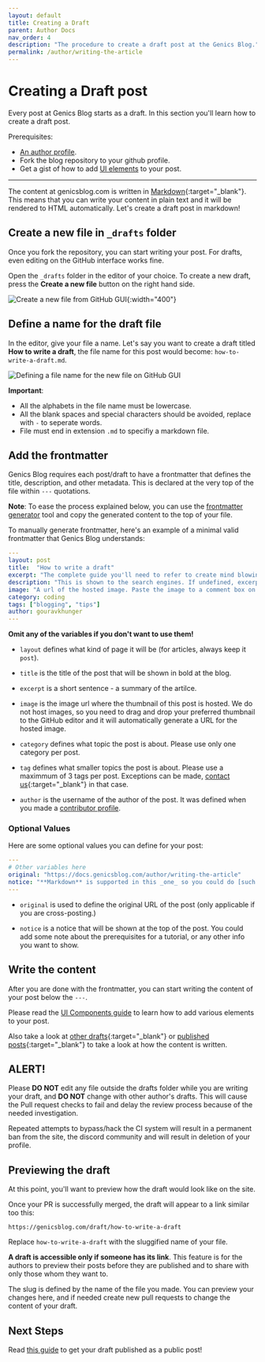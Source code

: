 ```yaml
---
layout: default
title: Creating a Draft
parent: Author Docs
nav_order: 4
description: "The procedure to create a draft post at the Genics Blog."
permalink: /author/writing-the-article
---
```


# Creating a Draft post

Every post at Genics Blog starts as a draft. In this section you'll learn how to create a draft post.

Prerequisites:
- [An author profile](/author/configure-your-profile).
- Fork the blog repository to your github profile.
- Get a gist of how to add [UI elements](/author/ui-components) to your post.

---

The content at genicsblog.com is written in [Markdown](https://en.wikipedia.org/wiki/Markdown){:target="_blank"}. This means that you can write your content in plain text and it will be rendered to HTML automatically. Let's create a draft post in markdown!

## Create a new file in `_drafts` folder

Once you fork the repository, you can start writing your post. For drafts, even editing on the GitHub interface works fine.

Open the `_drafts` folder in the editor of your choice. To create a new draft, press the **Create a new file** button on the right hand side.

![Create a new file from GitHub GUI](https://user-images.githubusercontent.com/46792249/147846679-b9c5b35b-f9e5-4cfc-9d20-e2a028df750f.png){:width="400"}

## Define a name for the draft file

In the editor, give your file a name. Let's say you want to create a draft titled **How to write a draft**, the file name for this post would become: `how-to-write-a-draft.md`.

![Defining a file name for the new file on GitHub GUI](https://user-images.githubusercontent.com/46792249/147846741-19007d50-9fb3-47f0-b52b-e8997da109e7.png)

**Important**:
- All the alphabets in the file name must be lowercase.
- All the blank spaces and special characters should be avoided, replace with `-` to seperate words.
- File must end in extension `.md` to specifiy a markdown file.

## Add the frontmatter

Genics Blog requires each post/draft to have a frontmatter that defines the title, description, and other metadata. This is declared at the very top of the file within `---` quotations.

**Note**: To ease the process explained below, you can use the [frontmatter generator](https://genicsblog.com/tool/frontmatter-generator) tool and copy the generated content to the top of your file.

To manually generate frontmatter, here's an example of a minimal valid frontmatter that Genics Blog understands:

```yml
---
layout: post
title:  "How to write a draft"
excerpt: "The complete guide you'll need to refer to create mind blowing drafts."
description: "This is shown to the search engines. If undefined, excerpt is used as the description."
image: "A url of the hosted image. Paste the image to a comment box on GitHub issues to generate a link quickly."
category: coding
tags: ["blogging", "tips"]
author: gouravkhunger
---
```

**Omit any of the variables if you don't want to use them!**

- `layout` defines what kind of page it will be (for articles, always keep it `post`).

- `title` is the title of the post that will be shown in bold at the blog.

- `excerpt` is a short sentence - a summary of the artilce.

- `image` is the image url where the thumbnail of this post is hosted. We do not host images, so you need to drag and drop your preferred thumbnail to the GitHub editor and it will automatically generate a URL for the hosted image.

- `category` defines what topic the post is about. Please use only one category per post.

- `tag` defines what smaller topics the post is about. Please use a maximmum of 3 tags per post. Exceptions can be made, [contact us](https://genicsblog.com/contact){:target="_blank"} in that case.

- `author` is the username of the author of the post. It was defined when you made a [contributor profile](/getting-started#make-a-contributor-profile).

### Optional Values

Here are some optional values you can define for your post:

```yml
---
# Other variables here
original: "https://docs.genicsblog.com/author/writing-the-article"
notice: "**Markdown** is supported in this _one_ so you could do [such things](https://genicsblog.com)!"
---
```

- `original` is used to define the original URL of the post (only applicable if you are cross-posting.)

- `notice` is a notice that will be shown at the top of the post. You could add some note about the prerequisites for a tutorial, or any other info you want to show.

## Write the content

After you are done with the frontmatter, you can start writing the content of your post below the `---`.

Please read the [UI Components guide](/author/ui-components) to learn how to add various elements to your post.

Also take a look at [other drafts](https://github.com/genicsblog/genicsblog.com/tree/main/_drafts){:target="_blank"} or [published posts](https://github.com/genicsblog/genicsblog.com/tree/main/_posts){:target="_blank"} to take a look at how the content is written.

## ALERT!

Please **DO NOT** edit any file outside the drafts folder while you are writing your draft, and **DO NOT** change with other author's drafts. This will cause the Pull request checks to fail and delay the review process because of the needed investigation.

Repeated attempts to bypass/hack the CI system will result in a permanent ban from the site, the discord community and will result in deletion of your profile.

## Previewing the draft

At this point, you'll want to preview how the draft would look like on the site.

Once your PR is successfully merged, the draft will appear to a link similar too this:

```
https://genicsblog.com/draft/how-to-write-a-draft
```

Replace `how-to-write-a-draft` with the sluggified name of your file.

**A draft is accessible only if someone has its link**. This feature is for the authors to preview their posts before they are published and to share with only those whom they want to.

The slug is defined by the name of the file you made. You can preview your changes here, and if needed create new pull requests to change the content of your draft.

## Next Steps

Read [this guide](/author/publishing-the-post) to get your draft published as a public post!
